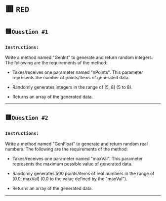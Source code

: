 # 🟥 `RED`

## 🟥`Question #1`

### `Instructions:`
Write a method named "GenInt" to generate and return random integers. The following are the requirements of the method:

- Takes/receives one parameter named "nPoints". This parameter represents the number of points/items of generated data.

- Randomly generates integers in the range of [5, 8] (5 to 8).

- Returns an array of the generated data.

---

## 🟥`Question #2`

### `Instructions:`
Write a method named "GenFloat" to generate and return random real numbers. The following are the requirements of the method:

- Takes/receives one parameter named "maxVal". This parameter represents the maximum possible value of generated data.

- Randomly generates 500 points/items of real numbers in the range of [0.0, maxVal] (0.0 to the value defined by the "maxVal"). 

- Returns an array of the generated data.

---





